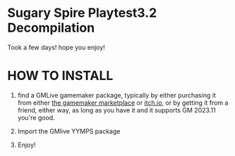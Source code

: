 # Sugary Spire Playtest3.2 Decompilation
Took a few days! hope you enjoy!



# HOW TO INSTALL
1. find a GMLive gamemaker package, typically by either purchasing it from either [the gamemaker marketplace](https://marketplace.gamemaker.io/assets/5992/gmlive-gml-gms1-2-livecoding) or [itch.io](https://yellowafterlife.itch.io/gamemaker-live), or by getting it from a friend, either way, as long as you have it and it supports GM 2023.11 you're good.

2. Import the GMlive YYMPS package

3. Enjoy!
